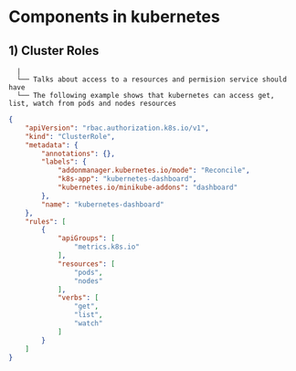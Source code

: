 # Components in kubernetes

## 1) Cluster Roles
      |
      └── Talks about access to a resources and permision service should have
      └── The following example shows that kubernetes can access get, list, watch from pods and nodes resources

```json
{
	"apiVersion": "rbac.authorization.k8s.io/v1",
	"kind": "ClusterRole",
	"metadata": {
		"annotations": {},
		"labels": {
			"addonmanager.kubernetes.io/mode": "Reconcile",
			"k8s-app": "kubernetes-dashboard",
			"kubernetes.io/minikube-addons": "dashboard"
		},
		"name": "kubernetes-dashboard"
	},
	"rules": [
		{
			"apiGroups": [
				"metrics.k8s.io"
			],
			"resources": [
				"pods",
				"nodes"
			],
			"verbs": [
				"get",
				"list",
				"watch"
			]
		}
	]
}
``` 

